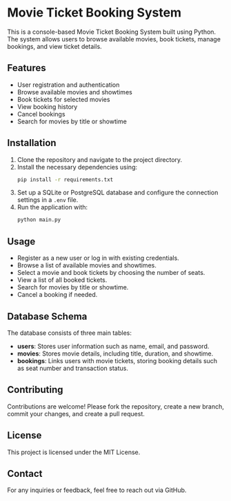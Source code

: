 # Movie Ticket Booking System

This is a console-based Movie Ticket Booking System built using Python. The system allows users to browse available movies, book tickets, manage bookings, and view ticket details.

## Features

- User registration and authentication
- Browse available movies and showtimes
- Book tickets for selected movies
- View booking history
- Cancel bookings
- Search for movies by title or showtime

## Installation

1. Clone the repository and navigate to the project directory.
2. Install the necessary dependencies using:
   ```sh
   pip install -r requirements.txt
   ```
3. Set up a SQLite or PostgreSQL database and configure the connection settings in a `.env` file.
4. Run the application with:
   ```sh
   python main.py
   ```

## Usage

- Register as a new user or log in with existing credentials.
- Browse a list of available movies and showtimes.
- Select a movie and book tickets by choosing the number of seats.
- View a list of all booked tickets.
- Search for movies by title or showtime.
- Cancel a booking if needed.

## Database Schema

The database consists of three main tables:

- **users**: Stores user information such as name, email, and password.
- **movies**: Stores movie details, including title, duration, and showtime.
- **bookings**: Links users with movie tickets, storing booking details such as seat number and transaction status.

## Contributing

Contributions are welcome! Please fork the repository, create a new branch, commit your changes, and create a pull request.

## License

This project is licensed under the MIT License.

## Contact

For any inquiries or feedback, feel free to reach out via GitHub.

